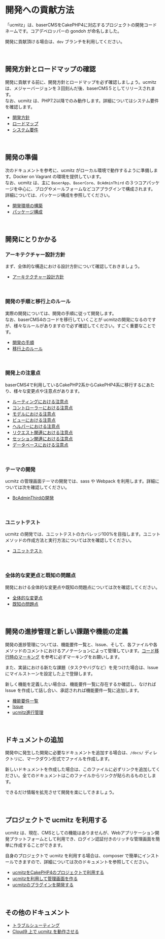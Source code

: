 # 開発への貢献方法

「ucmitz」は、baserCMSをCakePHP4に対応するプロジェクトの開発コードネームです。コアデベロッパーの gondoh が命名しました。  

開発に貢献頂ける場合は、`dev` ブランチを利用してください。

　

## 開発方針とロードマップの確認

開発に貢献する前に、開発方針とロードマップを必ず確認しましょう。ucmitz は、メジャーバージョンを３回刻んだ後、baserCMS５としてリリースされます。  
なお、ucmitz は、PHP7.2以降でのみ動作します。詳細についてはシステム要件を確認します。
- [開発方針](https://docs.google.com/document/d/1QAmScc65CwMyn8QuwWKE9q_8HnSKcW9oefI9RrHoUYY/edit)
- [ロードマップ](https://docs.google.com/spreadsheets/d/1TZ71-O_9KiQM9xAB_a_jnSFVrH2dsyKowMLkyGLcI9g/edit#gid=2131306554)
- [システム要件](https://github.com/baserproject/ucmitz/blob/dev/docs/basic/system.md)

　

## 開発の準備

次のドキュメントを参考に、ucmitz がローカル環境で動作するように準備します。Docker on Vagrant の環境を提供しています。  
なお、ucmitz は、主に `BaserApp`、`BaserCore`、`BcAdminThird` の３つコアパッケージを中心に、ブログやメールフォームなどコアプラグインで構成されます。
詳細については、パッケージ構成を参照してください。

- [開発環境の構築](https://github.com/baserproject/ucmitz/blob/dev/docs/preparation/environment.md)
- [パッケージ構成](https://github.com/baserproject/ucmitz/blob/dev/docs/basic/package.md)

　
## 開発にとりかかる

### アーキテクチャー設計方針

まず、全体的な構造における設計方針について確認しておきましょう。
- [アーキテクチャー設計方針](https://github.com/baserproject/ucmitz/blob/dev/docs/basic/architecture_design_policy.md)

　
### 開発の手順と移行上のルール

実際の開発については、開発の手順に従って開発します。  
なお、baserCMS4のコードを移行していくことが ucmitzの開発になるのですが、様々なルールがありますので必ず確認してください。すごく重要なことです。
- [開発の手順](https://github.com/baserproject/ucmitz/blob/dev/docs/development/procedure.md)
- [移行上のルール](https://github.com/baserproject/ucmitz/blob/dev/docs/development/migration_rule.md)

　
### 開発上の注意点

baserCMS4で利用しているCakePHP2系からCakePHP4系に移行するにあたり、様々な変更点や注意点があります。

- [ルーティングにおける注意点](https://github.com/baserproject/ucmitz/blob/dev/docs/development/migration_point/routing.md)
- [コントローラーにおける注意点](https://github.com/baserproject/ucmitz/blob/dev/docs/development/migration_point/controller.md)
- [モデルにおける注意点](https://github.com/baserproject/ucmitz/blob/dev/docs/development/migration_point/model.md)
- [ビューにおける注意点](https://github.com/baserproject/ucmitz/blob/dev/docs/development/migration_point/view.md)
- [ヘルパーにおける注意点](https://github.com/baserproject/ucmitz/blob/dev/docs/development/migration_point/helper.md)
- [リクエスト関連における注意点](https://github.com/baserproject/ucmitz/blob/dev/docs/development/migration_point/request.md)
- [セッション関連における注意点](https://github.com/baserproject/ucmitz/blob/dev/docs/development/migration_point/session.md)
- [データベースにおける注意点](https://github.com/baserproject/ucmitz/blob/dev/docs/development/migration_point/database.md)

　
### テーマの開発

ucmitz の管理画面テーマの開発では、sass や Webpack を利用します。詳細については次を確認してください。

- [BcAdminThirdの開発](https://github.com/baserproject/ucmitz/blob/dev/plugins/bc-admin-third/README.md)

　
### ユニットテスト

ucmitz の開発では、ユニットテストのカバレッジ100%を目指します。ユニットメソッドの作成方法と実行方法については次を確認してください。

- [ユニットテスト](https://github.com/baserproject/ucmitz/blob/dev/docs/development/test/unittest.md)

　
### 全体的な変更点と既知の問題点

開発における全体的な変更点や既知の問題点については次を確認してください。

- [全体的な変更点](https://github.com/baserproject/ucmitz/blob/dev/docs/development/changed.md)
- [既知の問題点](https://github.com/baserproject/ucmitz/blob/dev/docs/development/problem.md)

　
## 開発の進捗管理と新しい課題や機能の定義

開発の進捗管理については、機能要件一覧と、Issue、そして、各ファイルや各メソッドのコメントにおけるアノテーションによって管理しています。[コード移行時のマーキング](https://github.com/baserproject/ucmitz/blob/dev/docs/development/migration_rule.md#コード移行時のマーキング) を参考に必ずマーキングをお願いします。  

また、実装における新たな課題（タスクやバグなど）を見つけた場合は、Issue にマイルストーンを設定した上で登録します。  

新しく機能を定義したい場合は、機能要件一覧に存在するか確認し、なければ Issue を作成して話し合い、承認されれば機能要件一覧に追加します。

- [機能要件一覧](https://docs.google.com/spreadsheets/d/1YT5PuZQdDNU0wrZdqYbh74KuLSw1SIt4_EKwPWOfDKA/edit#gid=0) 
- [Issue](https://github.com/baserproject/ucmitz/issues)
- [ucmitz進行管理](https://docs.google.com/spreadsheets/d/1EGxMk-dy8WIg2NmgOKsS_fBXqDB6oJky9M0mB7TADEk/edit#gid=938641024)

　
## ドキュメントの追加

開発中に発生した開発に必要なドキュメントを追加する場合は、`/docs/` ディレクトリに、マークダウン形式でファイルを作成します。  

新しいドキュメントを作成した場合は、このファイルに必ずリンクを追加してください。全てのドキュメントはこのファイルからリンクが貼られるものとします。  

できるだけ情報を拡充させて開発を楽にしてきましょう。

　
## プロジェクトで ucmitz を利用する

ucmitz は、現在、CMSとしての機能はありませんが、Webアプリケーション開発プラットフォームとして利用でき、ログイン認証付きのリッチな管理画面を簡単に作成することができます。

自身のプロジェクトで ucmitz を利用する場合は、composer で簡単にインストールできますので、詳細については次のドキュメントを参照してください。

- [ucmitzをCakePHP4のプロジェクトで利用する](https://github.com/baserproject/ucmitz/wiki/ucmitz%E3%82%92CakePHP4%E3%81%AE%E3%83%97%E3%83%AD%E3%82%B8%E3%82%A7%E3%82%AF%E3%83%88%E3%81%A7%E5%88%A9%E7%94%A8%E3%81%99%E3%82%8B)
- [ucmitzを利用して管理画面を作る](https://github.com/baserproject/ucmitz/wiki/ucmitz%E3%82%92%E5%88%A9%E7%94%A8%E3%81%97%E3%81%A6%E7%AE%A1%E7%90%86%E7%94%BB%E9%9D%A2%E3%82%92%E4%BD%9C%E3%82%8B)
- [ucmitzのプラグインを開発する](https://github.com/baserproject/ucmitz/wiki/ucmitz%E3%81%AE%E3%83%97%E3%83%A9%E3%82%B0%E3%82%A4%E3%83%B3%E3%82%92%E9%96%8B%E7%99%BA%E3%81%99%E3%82%8B)

　　
## その他のドキュメント

- [トラブルシューティング](https://github.com/baserproject/ucmitz/blob/dev/docs/etc/troubleshooting.md)
- [Cloud9 上で ucmitz を動作させる](https://github.com/baserproject/ucmitz/blob/dev/docs/etc/cloud9.md)

　
　
